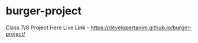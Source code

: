# burger-project
Class 7/8 Project
Here Live Link - https://developertanim.github.io/burger-project/
